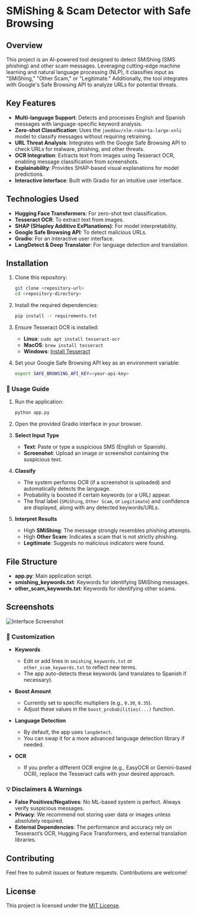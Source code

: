 
# SMiShing & Scam Detector with Safe Browsing

## Overview
This project is an AI-powered tool designed to detect SMiShing (SMS phishing) and other scam messages. Leveraging cutting-edge machine learning and natural language processing (NLP), it classifies input as "SMiShing," "Other Scam," or "Legitimate." Additionally, the tool integrates with Google's Safe Browsing API to analyze URLs for potential threats.

## Key Features
- **Multi-language Support**: Detects and processes English and Spanish messages with language-specific keyword analysis.
- **Zero-shot Classification**: Uses the `joeddav/xlm-roberta-large-xnli` model to classify messages without requiring retraining.
- **URL Threat Analysis**: Integrates with the Google Safe Browsing API to check URLs for malware, phishing, and other threats.
- **OCR Integration**: Extracts text from images using Tesseract OCR, enabling message classification from screenshots.
- **Explainability**: Provides SHAP-based visual explanations for model predictions.
- **Interactive Interface**: Built with Gradio for an intuitive user interface.

## Technologies Used
- **Hugging Face Transformers**: For zero-shot text classification.
- **Tesseract OCR**: To extract text from images.
- **SHAP (SHapley Additive ExPlanations)**: For model interpretability.
- **Google Safe Browsing API**: To detect malicious URLs.
- **Gradio**: For an interactive user interface.
- **LangDetect & Deep Translator**: For language detection and translation.

## Installation
1. Clone this repository:
   ```bash
   git clone <repository-url>
   cd <repository-directory>
   ```
2. Install the required dependencies:
   ```bash
   pip install -r requirements.txt
   ```
3. Ensure Tesseract OCR is installed:
   - **Linux**: `sudo apt install tesseract-ocr`
   - **MacOS**: `brew install tesseract`
   - **Windows**: [Install Tesseract](https://github.com/tesseract-ocr/tesseract)

4. Set your Google Safe Browsing API key as an environment variable:
   ```bash
   export SAFE_BROWSING_API_KEY=<your-api-key>
   ```

### 🏃 Usage Guide
1. Run the application:
   ```bash
   python app.py
   ```
2. Open the provided Gradio interface in your browser.

1. **Select Input Type**
   - **Text**: Paste or type a suspicious SMS (English or Spanish).
   - **Screenshot**: Upload an image or screenshot containing the suspicious text.

2. **Classify**
   - The system performs OCR (if a screenshot is uploaded) and automatically detects the language.
   - Probability is boosted if certain keywords (or a URL) appear.
   - The final label (`SMiShing`, `Other Scam`, or `Legitimate`) and confidence are displayed, along with any detected keywords/URLs.

3. **Interpret Results**
   - High **SMiShing**: The message strongly resembles phishing attempts.
   - High **Other Scam**: Indicates a scam that is not strictly phishing.
   - **Legitimate**: Suggests no malicious indicators were found.

## File Structure
- **app.py**: Main application script.
- **smishing_keywords.txt**: Keywords for identifying SMiShing messages.
- **other_scam_keywords.txt**: Keywords for identifying other scams.

## Screenshots
![Interface Screenshot](https://via.placeholder.com/600x400.png?text=Add+Your+Screenshot+Here)

### 🔧 Customization

- **Keywords**
  - Edit or add lines in `smishing_keywords.txt` or `other_scam_keywords.txt` to reflect new terms.
  - The app auto-detects these keywords (and translates to Spanish if necessary).

- **Boost Amount**
  - Currently set to specific multipliers (e.g., `0.30`, `0.35`).
  - Adjust these values in the `boost_probabilities(...)` function.

- **Language Detection**
  - By default, the app uses `langdetect`.
  - You can swap it for a more advanced language detection library if needed.

- **OCR**
  - If you prefer a different OCR engine (e.g., EasyOCR or Gemini-based OCR), replace the Tesseract calls with your desired approach.
 
### 💡 Disclaimers & Warnings

- **False Positives/Negatives**: No ML-based system is perfect. Always verify suspicious messages.
- **Privacy**: We recommend not storing user data or images unless absolutely required.
- **External Dependencies**: The performance and accuracy rely on Tesseract’s OCR, Hugging Face Transformers, and external translation libraries.

## Contributing
Feel free to submit issues or feature requests. Contributions are welcome!

## License
This project is licensed under the [MIT License](LICENSE).
